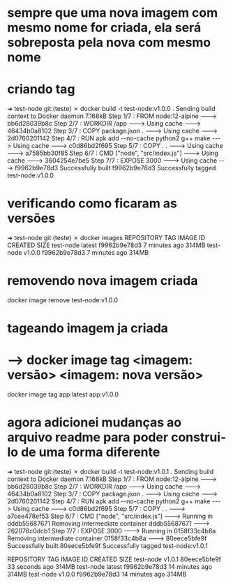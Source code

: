 # sempre que uma nova imagem com mesmo nome for criada, ela será sobreposta pela nova com mesmo nome

# criando tag
➜  test-node git:(teste) ✗ docker build -t test-node:v1.0.0 .
Sending build context to Docker daemon  7.168kB
Step 1/7 : FROM node:12-alpine
 ---> bb6d28039b8c
Step 2/7 : WORKDIR /app
 ---> Using cache
 ---> 46434b0a8102
Step 3/7 : COPY package.json .
 ---> Using cache
 ---> 2d0760201142
Step 4/7 : RUN apk add --no-cache python2 g++ make
 ---> Using cache
 ---> c0d86bd2f695
Step 5/7 : COPY . .
 ---> Using cache
 ---> a7585bb30f85
Step 6/7 : CMD ["node", "src/index.js"]
 ---> Using cache
 ---> 3604254e7be5
Step 7/7 : EXPOSE 3000
 ---> Using cache
 ---> f9962b9e78d3
Successfully built f9962b9e78d3
Successfully tagged test-node:v1.0.0


# verificando como ficaram as versões
➜  test-node git:(teste) ✗ docker images
REPOSITORY    TAG             IMAGE ID       CREATED          SIZE
test-node     latest          f9962b9e78d3   7 minutes ago    314MB
test-node     v1.0.0          f9962b9e78d3   7 minutes ago    314MB

# removendo nova imagem criada
docker image remove test-node:v1.0.0 

# tageando imagem ja criada
# --> docker image tag <imagem: versão> <imagem: nova versão>
docker image tag app:latest app:v1.0.0

# agora adicionei mudanças ao arquivo readme para poder construi-lo de uma forma diferente
➜  test-node git:(teste) ✗ docker build -t test-node:v1.0.1 .
Sending build context to Docker daemon  7.168kB
Step 1/7 : FROM node:12-alpine
 ---> bb6d28039b8c
Step 2/7 : WORKDIR /app
 ---> Using cache
 ---> 46434b0a8102
Step 3/7 : COPY package.json .
 ---> Using cache
 ---> 2d0760201142
Step 4/7 : RUN apk add --no-cache python2 g++ make
 ---> Using cache
 ---> c0d86bd2f695
Step 5/7 : COPY . .
 ---> a7cee478ef53
Step 6/7 : CMD ["node", "src/index.js"]
 ---> Running in dddb55687671
Removing intermediate container dddb55687671
 ---> 262076c0dcb1
Step 7/7 : EXPOSE 3000
 ---> Running in 0158f33c4b8a
Removing intermediate container 0158f33c4b8a
 ---> 80eece5bfe9f
Successfully built 80eece5bfe9f
Successfully tagged test-node:v1.0.1

REPOSITORY    TAG             IMAGE ID       CREATED          SIZE
test-node     v1.0.1          80eece5bfe9f   33 seconds ago   314MB
test-node     latest          f9962b9e78d3   14 minutes ago   314MB
test-node     v1.0.0          f9962b9e78d3   14 minutes ago   314MB

